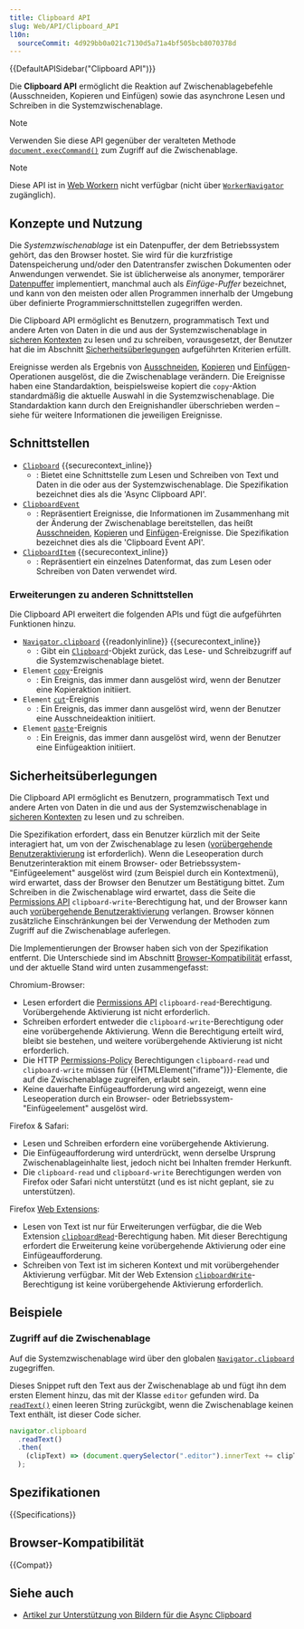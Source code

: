 ```yaml
---
title: Clipboard API
slug: Web/API/Clipboard_API
l10n:
  sourceCommit: 4d929bb0a021c7130d5a71a4bf505bcb8070378d
---
```


{{DefaultAPISidebar("Clipboard API")}}

Die **Clipboard API** ermöglicht die Reaktion auf Zwischenablagebefehle (Ausschneiden, Kopieren und Einfügen) sowie das asynchrone Lesen und Schreiben in die Systemzwischenablage.

> [!NOTE]
> Verwenden Sie diese API gegenüber der veralteten Methode [`document.execCommand()`](/de/docs/Web/API/Document/execCommand) zum Zugriff auf die Zwischenablage.

> [!NOTE]
> Diese API ist in [Web Workern](/de/docs/Web/API/Web_Workers_API) nicht verfügbar (nicht über [`WorkerNavigator`](/de/docs/Web/API/WorkerNavigator) zugänglich).

## Konzepte und Nutzung

Die _Systemzwischenablage_ ist ein Datenpuffer, der dem Betriebssystem gehört, das den Browser hostet. Sie wird für die kurzfristige Datenspeicherung und/oder den Datentransfer zwischen Dokumenten oder Anwendungen verwendet.
Sie ist üblicherweise als anonymer, temporärer [Datenpuffer](https://en.wikipedia.org/wiki/Data_buffer) implementiert, manchmal auch als _Einfüge-Puffer_ bezeichnet, und kann von den meisten oder allen Programmen innerhalb der Umgebung über definierte Programmierschnittstellen zugegriffen werden.

Die Clipboard API ermöglicht es Benutzern, programmatisch Text und andere Arten von Daten in die und aus der Systemzwischenablage in [sicheren Kontexten](/de/docs/Web/Security/Secure_Contexts) zu lesen und zu schreiben, vorausgesetzt, der Benutzer hat die im Abschnitt [Sicherheitsüberlegungen](#sicherheitsüberlegungen) aufgeführten Kriterien erfüllt.

Ereignisse werden als Ergebnis von [Ausschneiden](/de/docs/Web/API/Element/cut_event), [Kopieren](/de/docs/Web/API/Element/copy_event) und [Einfügen](/de/docs/Web/API/Element/paste_event)-Operationen ausgelöst, die die Zwischenablage verändern.
Die Ereignisse haben eine Standardaktion, beispielsweise kopiert die `copy`-Aktion standardmäßig die aktuelle Auswahl in die Systemzwischenablage.
Die Standardaktion kann durch den Ereignishandler überschrieben werden – siehe für weitere Informationen die jeweiligen Ereignisse.

## Schnittstellen

- [`Clipboard`](/de/docs/Web/API/Clipboard) {{securecontext_inline}}
  - : Bietet eine Schnittstelle zum Lesen und Schreiben von Text und Daten in die oder aus der Systemzwischenablage.
    Die Spezifikation bezeichnet dies als die 'Async Clipboard API'.
- [`ClipboardEvent`](/de/docs/Web/API/ClipboardEvent)
  - : Repräsentiert Ereignisse, die Informationen im Zusammenhang mit der Änderung der Zwischenablage bereitstellen, das heißt [Ausschneiden](/de/docs/Web/API/Element/cut_event), [Kopieren](/de/docs/Web/API/Element/copy_event) und [Einfügen](/de/docs/Web/API/Element/paste_event)-Ereignisse.
    Die Spezifikation bezeichnet dies als die 'Clipboard Event API'.
- [`ClipboardItem`](/de/docs/Web/API/ClipboardItem) {{securecontext_inline}}
  - : Repräsentiert ein einzelnes Datenformat, das zum Lesen oder Schreiben von Daten verwendet wird.

### Erweiterungen zu anderen Schnittstellen

Die Clipboard API erweitert die folgenden APIs und fügt die aufgeführten Funktionen hinzu.

- [`Navigator.clipboard`](/de/docs/Web/API/Navigator/clipboard) {{readonlyinline}} {{securecontext_inline}}
  - : Gibt ein [`Clipboard`](/de/docs/Web/API/Clipboard)-Objekt zurück, das Lese- und Schreibzugriff auf die Systemzwischenablage bietet.
- `Element` [`copy`](/de/docs/Web/API/Element/copy_event)-Ereignis
  - : Ein Ereignis, das immer dann ausgelöst wird, wenn der Benutzer eine Kopieraktion initiiert.
- `Element` [`cut`](/de/docs/Web/API/Element/cut_event)-Ereignis
  - : Ein Ereignis, das immer dann ausgelöst wird, wenn der Benutzer eine Ausschneideaktion initiiert.
- `Element` [`paste`](/de/docs/Web/API/Element/paste_event)-Ereignis
  - : Ein Ereignis, das immer dann ausgelöst wird, wenn der Benutzer eine Einfügeaktion initiiert.

<!-- Note `Window: clipboardchange` event is in spec but not implemented -->

## Sicherheitsüberlegungen

Die Clipboard API ermöglicht es Benutzern, programmatisch Text und andere Arten von Daten in die und aus der Systemzwischenablage in [sicheren Kontexten](/de/docs/Web/Security/Secure_Contexts) zu lesen und zu schreiben.

Die Spezifikation erfordert, dass ein Benutzer kürzlich mit der Seite interagiert hat, um von der Zwischenablage zu lesen ([vorübergehende Benutzeraktivierung](/de/docs/Web/Security/User_activation) ist erforderlich).
Wenn die Leseoperation durch Benutzerinteraktion mit einem Browser- oder Betriebssystem-"Einfügeelement" ausgelöst wird (zum Beispiel durch ein Kontextmenü), wird erwartet, dass der Browser den Benutzer um Bestätigung bittet.
Zum Schreiben in die Zwischenablage wird erwartet, dass die Seite die [Permissions API](/de/docs/Web/API/Permissions_API) `clipboard-write`-Berechtigung hat, und der Browser kann auch [vorübergehende Benutzeraktivierung](/de/docs/Web/Security/User_activation) verlangen.
Browser können zusätzliche Einschränkungen bei der Verwendung der Methoden zum Zugriff auf die Zwischenablage auferlegen.

Die Implementierungen der Browser haben sich von der Spezifikation entfernt.
Die Unterschiede sind im Abschnitt [Browser-Kompatibilität](#browser-kompatibilität) erfasst, und der aktuelle Stand wird unten zusammengefasst:

Chromium-Browser:

- Lesen erfordert die [Permissions API](/de/docs/Web/API/Permissions_API) `clipboard-read`-Berechtigung.
  Vorübergehende Aktivierung ist nicht erforderlich.
- Schreiben erfordert entweder die `clipboard-write`-Berechtigung oder eine vorübergehende Aktivierung.
  Wenn die Berechtigung erteilt wird, bleibt sie bestehen, und weitere vorübergehende Aktivierung ist nicht erforderlich.
- Die HTTP [Permissions-Policy](/de/docs/Web/HTTP/Reference/Headers/Permissions-Policy) Berechtigungen `clipboard-read` und `clipboard-write` müssen für {{HTMLElement("iframe")}}-Elemente, die auf die Zwischenablage zugreifen, erlaubt sein.
- Keine dauerhafte Einfügeaufforderung wird angezeigt, wenn eine Leseoperation durch ein Browser- oder Betriebssystem-"Einfügeelement" ausgelöst wird.

Firefox & Safari:

- Lesen und Schreiben erfordern eine vorübergehende Aktivierung.
- Die Einfügeaufforderung wird unterdrückt, wenn derselbe Ursprung Zwischenablageinhalte liest, jedoch nicht bei Inhalten fremder Herkunft.
- Die `clipboard-read` und `clipboard-write` Berechtigungen werden von Firefox oder Safari nicht unterstützt (und es ist nicht geplant, sie zu unterstützen).

Firefox [Web Extensions](/de/docs/Mozilla/Add-ons/WebExtensions/Interact_with_the_clipboard):

- Lesen von Text ist nur für Erweiterungen verfügbar, die die Web Extension [`clipboardRead`](/de/docs/Mozilla/Add-ons/WebExtensions/manifest.json/permissions#clipboardread)-Berechtigung haben.
  Mit dieser Berechtigung erfordert die Erweiterung keine vorübergehende Aktivierung oder eine Einfügeaufforderung.
- Schreiben von Text ist im sicheren Kontext und mit vorübergehender Aktivierung verfügbar.
  Mit der Web Extension [`clipboardWrite`](/de/docs/Mozilla/Add-ons/WebExtensions/manifest.json/permissions#clipboardwrite)-Berechtigung ist keine vorübergehende Aktivierung erforderlich.

## Beispiele

### Zugriff auf die Zwischenablage

Auf die Systemzwischenablage wird über den globalen [`Navigator.clipboard`](/de/docs/Web/API/Navigator/clipboard) zugegriffen.

Dieses Snippet ruft den Text aus der Zwischenablage ab und fügt ihn dem ersten Element hinzu, das mit der Klasse `editor` gefunden wird.
Da [`readText()`](/de/docs/Web/API/Clipboard/readText) einen leeren String zurückgibt, wenn die Zwischenablage keinen Text enthält, ist dieser Code sicher.

```js
navigator.clipboard
  .readText()
  .then(
    (clipText) => (document.querySelector(".editor").innerText += clipText),
  );
```

## Spezifikationen

{{Specifications}}

## Browser-Kompatibilität

{{Compat}}

## Siehe auch

- [Artikel zur Unterstützung von Bildern für die Async Clipboard](https://web.dev/articles/async-clipboard)
